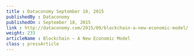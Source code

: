 ```yaml
---
title : Dataconomy September 18, 2015
publishedBy : Dataconomy
publishedOn : September 18, 2015
link : http://dataconomy.com/2015/09/blockchain-a-new-economic-model/
weight: 233
articleName : Blockchain – A New Economic Model
class : pressArticle
---
```

